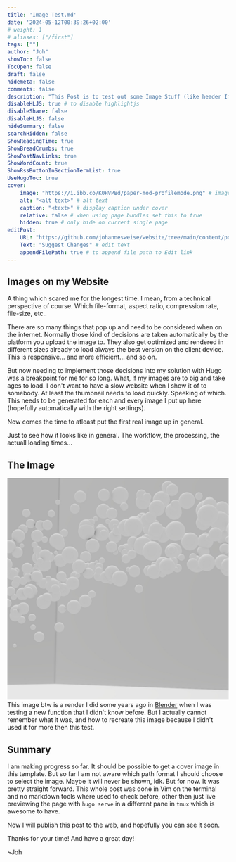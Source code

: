 ```yaml
---
title: 'Image Test.md'
date: '2024-05-12T00:39:26+02:00'
# weight: 1
# aliases: ["/first"]
tags: [""]
author: "Joh"
showToc: false 
TocOpen: false
draft: false
hidemeta: false
comments: false
description: "This Post is to test out some Image Stuff (like header Images)"
disableHLJS: true # to disable highlightjs
disableShare: false
disableHLJS: false
hideSummary: false
searchHidden: false
ShowReadingTime: true
ShowBreadCrumbs: true
ShowPostNavLinks: true
ShowWordCount: true
ShowRssButtonInSectionTermList: true
UseHugoToc: true
cover:
    image: "https://i.ibb.co/K0HVPBd/paper-mod-profilemode.png" # image path/url
    alt: "<alt text>" # alt text
    caption: "<text>" # display caption under cover
    relative: false # when using page bundles set this to true
    hidden: true # only hide on current single page
editPost:
    URL: "https://github.com/johannesweise/website/tree/main/content/posts"
    Text: "Suggest Changes" # edit text
    appendFilePath: true # to append file path to Edit link
---
```

## Images on my Website
A thing which scared me for the longest time. I mean, from a technical perspective of course. Which file-format, aspect ratio, compression rate, file-size, etc..

There are so many things that pop up and need to be considered when on the internet. Normally those kind of decisions are taken automatically by the platform you upload the image to. They also get optimized and rendered in different sizes already to load always the best version on the client device. This is responsive... and more efficient... and so on.

But now needing to implement those decisions into my solution with Hugo was a breakpoint for me for so long. What, if my images are to big and take ages to load. I don't want to have a slow website when I show it of to somebody. At least the thumbnail needs to load quickly. Speeking of which. This needs to be generated for each and every image I put up here (hopefully automatically with the right settings).

Now comes the time to atleast put the first real image up in general.

Just to see how it looks like in general. The workflow, the processing, the actuall loading times...
## The Image
![](bubbles.jpg)
This image btw is a render I did some years ago in [Blender](https://blender.org) when I was testing a new function that I didn't know before. But I actually cannot remember what it was, and how to recreate this image because I didn't used it for more then this test.

## Summary
I am making progress so far.
It should be possible to get a cover image in this template. But so far I am not aware which path format I should choose to select the image. Maybe it will never be shown, idk. But for now. It was pretty straight forward. This whole post was done in Vim on the terminal and no markdown tools where used to check before, other then just live previewing the page with `hugo serve` in a different pane in `tmux` which is awesome to have.

Now I will publish this post to the web, and hopefully you can see it soon.

Thanks for your time! And have a great day!

~Joh
